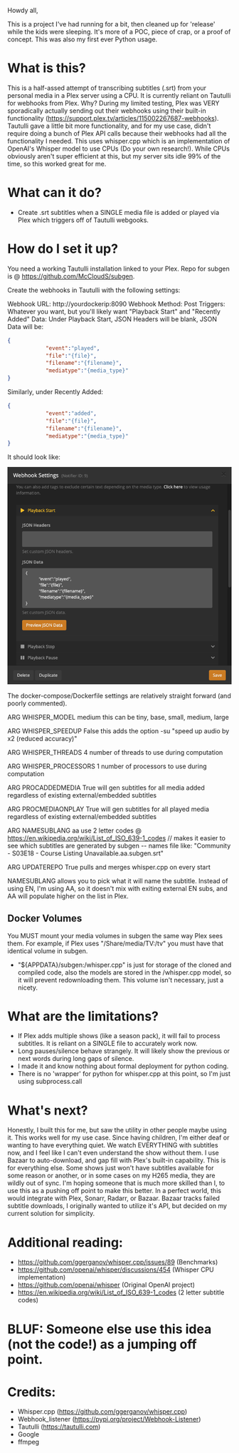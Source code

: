 Howdy all,

This is a project I've had running for a bit, then cleaned up for 'release' while the kids were sleeping.  It's more of a POC, piece of crap, or a proof of concept.  This was also my first ever Python usage.

# What is this?

This is a half-assed attempt of transcribing subtitles (.srt) from your personal media in a Plex server using a CPU.  It is currently reliant on Tautulli for webhooks from Plex.  Why? During my limited testing, Plex was VERY sporadically actually sending out their webhooks using their built-in functionality (https://support.plex.tv/articles/115002267687-webhooks).  Tautulli gave a little bit more functionality, and for my use case, didn't require doing a bunch of Plex API calls because their webhooks had all the functionality I needed.  This uses whisper.cpp which is an implementation of OpenAI's Whisper model to use CPUs (Do your own research!).  While CPUs obviously aren't super efficient at this, but my server sits idle 99% of the time, so this worked great for me.  

# What can it do?

* Create .srt subtitles when a SINGLE media file is added or played via Plex which triggers off of Tautulli webgooks.  

# How do I set it up?

You need a working Tautulli installation linked to your Plex.  Repo for subgen is @ https://github.com/McCloudS/subgen.  

Create the webhooks in Tautulli with the following settings:

Webhook URL: http://yourdockerip:8090
Webhook Method: Post
Triggers: Whatever you want, but you'll likely want "Playback Start" and "Recently Added"
Data: Under Playback Start, JSON Headers will be blank, JSON Data will be:
```json
{
            "event":"played",
            "file":"{file}",
            "filename":"{filename}",
            "mediatype":"{media_type}"
}
```

Similarly, under Recently Added: 
```json
{
            "event":"added",
            "file":"{file}",
            "filename":"{filename}",
            "mediatype":"{media_type}"
}
```
It should look like:

![Alt text](WebhookSettings.png?raw=true "Webhook Settings")

The docker-compose/Dockerfile settings are relatively straight forward (and poorly commented).

ARG WHISPER_MODEL medium    this can be tiny, base, small, medium, large

ARG WHISPER_SPEEDUP False   this adds the option -su "speed up audio by x2 (reduced accuracy)"

ARG WHISPER_THREADS 4       number of threads to use during computation

ARG WHISPER_PROCESSORS 1    number of processors to use during computation


ARG PROCADDEDMEDIA True     will gen subtitles for all media added regardless of existing external/embedded subtitles

ARG PROCMEDIAONPLAY True    will gen subtitles for all played media regardless of existing external/embedded subtitles

ARG NAMESUBLANG aa          use 2 letter codes @ https://en.wikipedia.org/wiki/List_of_ISO_639-1_codes // makes it easier to see which subtitles are                                   generated by subgen -- names file like: "Community - S03E18 - Course Listing Unavailable.aa.subgen.srt"

ARG UPDATEREPO True         pulls and merges whisper.cpp on every start

NAMESUBLANG allows you to pick what it will name the subtitle.  Instead of using EN, I'm using AA, so it doesn't mix with exiting external EN subs, and AA will populate higher on the list in Plex.  

## Docker Volumes

You MUST mount your media volumes in subgen the same way Plex sees them.  For example, if Plex uses "/Share/media/TV:/tv" you must have that identical volume in subgen.  

- "${APPDATA}/subgen:/whisper.cpp" is just for storage of the cloned and compiled code, also the models are stored in the /whisper.cpp model, so it will prevent redownloading them.  This volume isn't necessary, just a nicety.  

# What are the limitations?

* If Plex adds multiple shows (like a season pack), it will fail to process subtitles.  It is reliant on a SINGLE file to accurately work now.
* Long pauses/silence behave strangely.  It will likely show the previous or next words during long gaps of silence.  
* I made it and know nothing about formal deployment for python coding.  
* There is no 'wrapper' for python for whisper.cpp at this point, so I'm just using subprocess.call

# What's next?  

Honestly, I built this for me, but saw the utility in other people maybe using it.  This works well for my use case.  Since having children, I'm either deaf or wanting to have everything quiet.  We watch EVERYTHING with subtitles now, and I feel like I can't even understand the show without them.  I use Bazaar to auto-download, and gap fill with Plex's built-in capability.  This is for everything else.  Some shows just won't have subtitles available for some reason or another, or in some cases on my H265 media, they are wildly out of sync.  I'm hoping someone that is much more skilled than I, to use this as a pushing off point to make this better.  In a perfect world, this would integrate with Plex, Sonarr, Radarr, or Bazaar.  Bazaar tracks failed subtitle downloads, I originally wanted to utilize it's API, but decided on my current solution for simplicity.  

# Additional reading:

* https://github.com/ggerganov/whisper.cpp/issues/89 (Benchmarks)
* https://github.com/openai/whisper/discussions/454 (Whisper CPU implementation)
* https://github.com/openai/whisper (Original OpenAI project)
* https://en.wikipedia.org/wiki/List_of_ISO_639-1_codes (2 letter subtitle codes)

# BLUF:  Someone else use this idea (not the code!) as a jumping off point.

# Credits:  
* Whisper.cpp (https://github.com/ggerganov/whisper.cpp)
* Webhook_listener (https://pypi.org/project/Webhook-Listener)
* Tautulli (https://tautulli.com)
* Google
* ffmpeg
